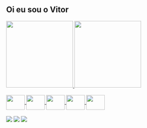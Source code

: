 
## Oi eu sou o Vitor
 <div>
  <a href="https://github.com/AmVittor">
  <img height="180em" src="https://github-readme-stats.vercel.app/api?username=AmVittor&show_icons=true&theme=tokyonight&include_all_commits=true&count_private=true"/>
  <img height="180em" src="https://github-readme-stats.vercel.app/api/top-langs/?username=AmVittor&layout=compact&langs_count=7&theme=tokyonight"/>
    
</div>
<div style="display: inline_block"><br>
  <img align="center" height="40" width="50"  src="https://cdn.jsdelivr.net/gh/devicons/devicon/icons/html5/html5-original.svg">
  <img align="center" height="40" width="50"  src="https://cdn.jsdelivr.net/gh/devicons/devicon/icons/photoshop/photoshop-plain.svg">
  <img align="center" height="40" width="50" src="https://cdn.jsdelivr.net/gh/devicons/devicon/icons/illustrator/illustrator-plain.svg">
  <img align="center" height="40" width="50" src="https://cdn.jsdelivr.net/gh/devicons/devicon/icons/figma/figma-original.svg">
  <img align="center"  height="40" width="50" src="https://cdn.jsdelivr.net/gh/devicons/devicon/icons/javascript/javascript-original.svg"> <br> <br>
  
</div>
 
  <div>
   <a href="www.linkedin.com/in/vitor-de-andrade-moreira-0a68441a7/" target="_blank"><img src="https://img.shields.io/badge/-LinkedIn-%230077B5?style=for-the-badge&logo=linkedin&logoColor=white" target="_blank"></a> 
<a href="www.behance.net/vitoram" target="_blank"><img src="https://aleen42.github.io/badges/src/behance.svg"></a> 
  <a href="https://steamcommunity.com/id/ilikeshower" target="_blank"><img src="https://img.shields.io/badge/Steam-000000?style=for-the-badge&logo=steam&logoColor=white"></a> 

  </div>









